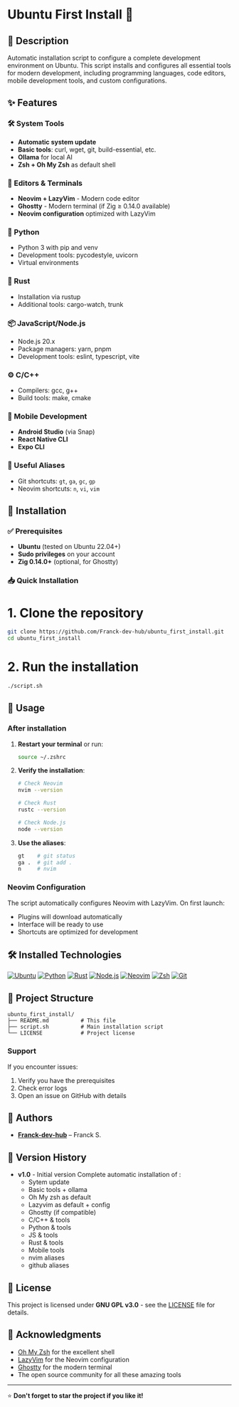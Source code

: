 # Ubuntu First Install 🐧

## 📌 Description
Automatic installation script to configure a complete development environment on Ubuntu. This script installs and configures all essential tools for modern development, including programming languages, code editors, mobile development tools, and custom configurations.

## ✨ Features

### 🛠️ System Tools
- **Automatic system update**
- **Basic tools**: curl, wget, git, build-essential, etc.
- **Ollama** for local AI
- **Zsh + Oh My Zsh** as default shell

### 📝 Editors & Terminals
- **Neovim + LazyVim** - Modern code editor
- **Ghostty** - Modern terminal (if Zig ≥ 0.14.0 available)
- **Neovim configuration** optimized with LazyVim

### 🐍 Python
- Python 3 with pip and venv
- Development tools: pycodestyle, uvicorn
- Virtual environments

### 🦀 Rust
- Installation via rustup
- Additional tools: cargo-watch, trunk

### 📦 JavaScript/Node.js
- Node.js 20.x
- Package managers: yarn, pnpm
- Development tools: eslint, typescript, vite

### ⚙️ C/C++
- Compilers: gcc, g++
- Build tools: make, cmake

### 📱 Mobile Development
- **Android Studio** (via Snap)
- **React Native CLI**
- **Expo CLI**

### 🔗 Useful Aliases
- Git shortcuts: `gt`, `ga`, `gc`, `gp`
- Neovim shortcuts: `n`, `vi`, `vim`

## 🚀 Installation

### ✅ Prerequisites
- **Ubuntu** (tested on Ubuntu 22.04+)
- **Sudo privileges** on your account
- **Zig 0.14.0+** (optional, for Ghostty)

### 📥 Quick Installation

# 1. Clone the repository
```bash
git clone https://github.com/Franck-dev-hub/ubuntu_first_install.git
cd ubuntu_first_install
```

# 2. Run the installation
```bash
./script.sh
```

## 🎯 Usage

### After installation

1. **Restart your terminal** or run:
   ```bash
   source ~/.zshrc
   ```

2. **Verify the installation**:
   ```bash
   # Check Neovim
   nvim --version
   
   # Check Rust
   rustc --version
   
   # Check Node.js
   node --version
   ```

3. **Use the aliases**:
   ```bash
   gt    # git status
   ga .  # git add .
   n     # nvim
   ```

### Neovim Configuration

The script automatically configures Neovim with LazyVim. On first launch:
- Plugins will download automatically
- Interface will be ready to use
- Shortcuts are optimized for development

## 🛠️ Installed Technologies

[![Ubuntu](https://img.shields.io/badge/Ubuntu-E95420?style=for-the-badge&logo=ubuntu&logoColor=white)](#)
[![Python](https://img.shields.io/badge/Python-3776AB?style=for-the-badge&logo=python&logoColor=white)](#)
[![Rust](https://img.shields.io/badge/Rust-000000?style=for-the-badge&logo=rust&logoColor=white)](#)
[![Node.js](https://img.shields.io/badge/Node.js-339933?style=for-the-badge&logo=nodedotjs&logoColor=white)](#)
[![Neovim](https://img.shields.io/badge/Neovim-57A143?style=for-the-badge&logo=neovim&logoColor=white)](#)
[![Zsh](https://img.shields.io/badge/Zsh-000000?style=for-the-badge&logo=zsh&logoColor=white)](#)
[![Git](https://img.shields.io/badge/Git-F05032?style=for-the-badge&logo=git&logoColor=white)](#)

## 📁 Project Structure

```
ubuntu_first_install/
├── README.md          # This file
├── script.sh          # Main installation script
└── LICENSE            # Project license
```

### Support

If you encounter issues:
1. Verify you have the prerequisites
2. Check error logs
3. Open an issue on GitHub with details

## 👥 Authors

- **[Franck-dev-hub](https://github.com/Franck-dev-hub)** – Franck S.

## 📝 Version History

- **v1.0** - Initial version
  Complete automatic installation of :
  - Sytem update
  - Basic tools + ollama
  - Oh My zsh as default
  - Lazyvim as default + config
  - Ghostty (if compatible)
  - C/C++ & tools
  - Python & tools
  - JS & tools
  - Rust & tools
  - Mobile tools
  - nvim aliases
  - github aliases

## 📜 License

This project is licensed under **GNU GPL v3.0** - see the [LICENSE](LICENSE) file for details.

## 🙏 Acknowledgments

- [Oh My Zsh](https://ohmyz.sh/) for the excellent shell
- [LazyVim](https://www.lazyvim.org/) for the Neovim configuration
- [Ghostty](https://github.com/ghostty-org/ghostty) for the modern terminal
- The open source community for all these amazing tools

---

⭐ **Don't forget to star the project if you like it!**
